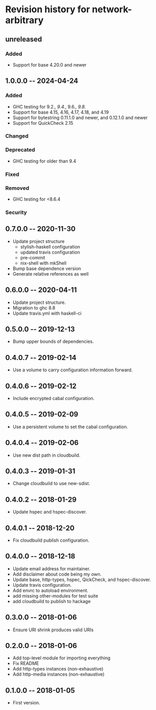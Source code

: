 # Revision history for network-arbitrary

## unreleased

### Added

* Support for base 4.20.0 and newer

## 1.0.0.0  -- 2024-04-24

### Added

* GHC testing for 9.2.*, 9.4.*, 9.6.*, 9.8.*
* Support for base 4.15, 4.16, 4.17, 4.18, and 4.19
* Support for bytestring 0.11.1.0 and newer, and 0.12.1.0 and newer
* Support for QuickCheck 2.15

### Changed

### Deprecated

* GHC testing for older than 9.4

### Fixed

### Removed

* GHC testing for <8.6.4

### Security

## 0.7.0.0  -- 2020-11-30

* Update project structure
  * stylish-haskell configuration
  * updated travis configuration
  * pre-commit
  * nix-shell with mkShell
* Bump base dependence version
* Generate relative references as well

## 0.6.0.0  -- 2020-04-11

* Update project structure.
* Migration to ghc 8.8
* Update travis.yml with haskell-ci

## 0.5.0.0  -- 2019-12-13

* Bump upper bounds of dependencies.

## 0.4.0.7  -- 2019-02-14

* Use a volume to carry configuration information forward.

## 0.4.0.6  -- 2019-02-12

* Include encrypted cabal configuration.

## 0.4.0.5  -- 2019-02-09

* Use a persistent volume to set the cabal configuration.

## 0.4.0.4  -- 2019-02-06

* Use new dist path in cloudbuild.

## 0.4.0.3  -- 2019-01-31

* Change cloudbuild to use new-sdist.

## 0.4.0.2  -- 2018-01-29

* Update hspec and hspec-discover.

## 0.4.0.1  -- 2018-12-20

* Fix cloudbuild publish configuration.

## 0.4.0.0  -- 2018-12-18

* Update email address for maintainer.
* Add disclaimer about code being my own.
* Update base, http-types, hspec, QickCheck, and hspec-discover.
* Update travis configuration.
* Add envrc to autoload environment.
* add missing other-modules for test suite
* add cloudbuild to publish to hackage

## 0.3.0.0  -- 2018-01-06

* Ensure URI shrink produces valid URIs

## 0.2.0.0  -- 2018-01-06

* Add top-level module for importing everything
* Fix README
* Add http-types instances (non-exhaustive)
* Add http-media instances (non-exhaustive)

## 0.1.0.0  -- 2018-01-05

* First version.
